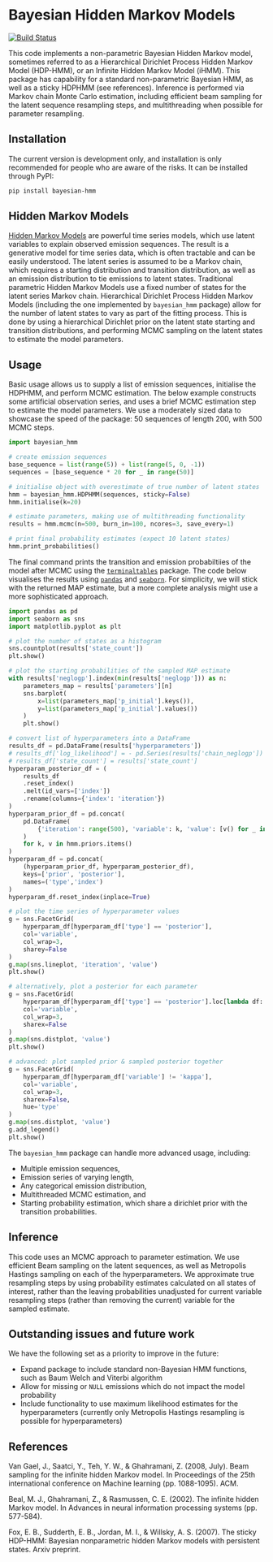 # Bayesian Hidden Markov Models

[![Build Status](https://travis-ci.org/jamesross2/Bayesian-HMM.svg?branch=master)](https://travis-ci.org/jamesross2/Bayesian-HMM)

This code implements a non-parametric Bayesian Hidden Markov model,
sometimes referred to as a Hierarchical Dirichlet Process Hidden Markov
Model (HDP-HMM), or an Infinite Hidden Markov Model (iHMM). This package has capability
for a standard non-parametric Bayesian HMM, as well as a sticky HDPHMM 
(see references). Inference is performed via Markov chain Monte Carlo estimation,
including efficient beam sampling for the latent sequence resampling steps,
and multithreading when possible for parameter resampling.


## Installation

The current version is development only, and installation is only recommended for
people who are aware of the risks. It can be installed through PyPI:

```sh
pip install bayesian-hmm
```


## Hidden Markov Models

[Hidden Markov Models](https://en.wikipedia.org/wiki/Hidden_Markov_model) 
are powerful time series models, which use latent variables to explain observed emission sequences.
The result is a generative model for time series data, which is often tractable and can be easily understood.
The latent series is assumed to be a Markov chain, which requires a starting distribution and transition distribution, 
as well as an emission distribution to tie emissions to latent states.
Traditional parametric Hidden Markov Models use a fixed number of states for the latent series Markov chain.
Hierarchical Dirichlet Process Hidden Markov Models (including the one implemented by `bayesian_hmm` package) allow
for the number of latent states to vary as part of the fitting process. 
This is done by using a hierarchical Dirichlet prior on the latent state starting and transition distributions, 
and performing MCMC sampling on the latent states to estimate the model parameters.


## Usage

Basic usage allows us to supply a list of emission sequences, initialise the HDPHMM, and perform MCMC estimation.
The below example constructs some artificial observation series, and uses a brief MCMC estimation step to estimate the 
model parameters.
We use a moderately sized data to showcase the speed of the package: 50 sequences of length 200, with 500 MCMC steps.   

```python
import bayesian_hmm

# create emission sequences
base_sequence = list(range(5)) + list(range(5, 0, -1))
sequences = [base_sequence * 20 for _ in range(50)]

# initialise object with overestimate of true number of latent states
hmm = bayesian_hmm.HDPHMM(sequences, sticky=False)
hmm.initialise(k=20)

# estimate parameters, making use of multithreading functionality
results = hmm.mcmc(n=500, burn_in=100, ncores=3, save_every=1)

# print final probability estimates (expect 10 latent states)
hmm.print_probabilities()
```

The final command prints the transition and emission probabiltiies of the model after
MCMC using the [`terminaltables`](https://pypi.org/project/terminaltables/) package. The 
code below visualises the results using [`pandas`](https://pypi.org/project/pandas/)
and [`seaborn`](https://pypi.org/project/seaborn/). For simplicity, we will stick with
the returned MAP estimate, but a more complete analysis might use a more sophisticated
approach.

```python
import pandas as pd
import seaborn as sns
import matplotlib.pyplot as plt

# plot the number of states as a histogram
sns.countplot(results['state_count'])
plt.show()

# plot the starting probabilities of the sampled MAP estimate
with results['neglogp'].index(min(results['neglogp'])) as n:
    parameters_map = results['parameters'][n]
    sns.barplot(
        x=list(parameters_map['p_initial'].keys()), 
        y=list(parameters_map['p_initial'].values())
    )
    plt.show()

# convert list of hyperparameters into a DataFrame
results_df = pd.DataFrame(results['hyperparameters'])
# results_df['log_likelihood'] = - pd.Series(results['chain_neglogp'])
# results_df['state_count'] = results['state_count']
hyperparam_posterior_df = (
    results_df
    .reset_index()
    .melt(id_vars=['index'])
    .rename(columns={'index': 'iteration'})
)
hyperparam_prior_df = pd.concat(
    pd.DataFrame(
        {'iteration': range(500), 'variable': k, 'value': [v() for _ in range(500)]}
    )
    for k, v in hmm.priors.items()
)
hyperparam_df = pd.concat(
    (hyperparam_prior_df, hyperparam_posterior_df), 
    keys=['prior', 'posterior'], 
    names=('type','index')
)
hyperparam_df.reset_index(inplace=True)

# plot the time series of hyperparameter values
g = sns.FacetGrid(
    hyperparam_df[hyperparam_df['type'] == 'posterior'], 
    col='variable', 
    col_wrap=3, 
    sharey=False
)
g.map(sns.lineplot, 'iteration', 'value')
plt.show()

# alternatively, plot a posterior for each parameter
g = sns.FacetGrid(
    hyperparam_df[hyperparam_df['type'] == 'posterior'].loc[lambda df: df['variable'] != 'kappa'], 
    col='variable', 
    col_wrap=3, 
    sharex=False
)
g.map(sns.distplot, 'value')
plt.show()

# advanced: plot sampled prior & sampled posterior together
g = sns.FacetGrid(
    hyperparam_df[hyperparam_df['variable'] != 'kappa'],
    col='variable', 
    col_wrap=3, 
    sharex=False,
    hue='type'
)
g.map(sns.distplot, 'value')
g.add_legend()
plt.show()
```  

The `bayesian_hmm` package can handle more advanced usage, including:
  * Multiple emission sequences,
  * Emission series of varying length,
  * Any categorical emission distribution,
  * Multithreaded MCMC estimation, and
  * Starting probability estimation, which share a dirichlet prior with the transition probabilities.



## Inference

This code uses an MCMC approach to parameter estimation. 
We use efficient Beam sampling on the latent sequences, as well as 
Metropolis Hastings sampling on each of the hyperparameters.
We approximate true resampling steps by using probability estimates
calculated on all states of interest, rather than the 
leaving probabilities unadjusted
for current variable resampling steps (rather than removing the current)
variable for the sampled estimate. 


## Outstanding issues and future work

We have the following set as a priority to improve in the future:

* Expand package to include standard non-Bayesian HMM functions, such as Baum Welch and Viterbi algorithm
* Allow for missing or `NULL` emissions which do not impact the model probability
* Include functionality to use maximum likelihood estimates for the hyperparameters 
(currently only Metropolis Hastings resampling is possible for hyperparameters)


## References

Van Gael, J., Saatci, Y., Teh, Y. W., & Ghahramani, Z. (2008, July). Beam sampling for the infinite hidden Markov model. In Proceedings of the 25th international conference on Machine learning (pp. 1088-1095). ACM.

Beal, M. J., Ghahramani, Z., & Rasmussen, C. E. (2002). The infinite hidden Markov model. In Advances in neural information processing systems (pp. 577-584).

Fox, E. B., Sudderth, E. B., Jordan, M. I., & Willsky, A. S. (2007). The sticky HDP-HMM: Bayesian nonparametric hidden Markov models with persistent states. Arxiv preprint.

